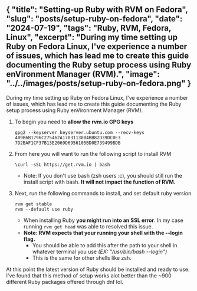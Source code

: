{
    "title": "Setting-up Ruby with RVM on Fedora",
    "slug": "posts/setup-ruby-on-fedora",
    "date": "2024-07-19",
    "tags": "Ruby, RVM, Fedora, Linux",
    "excerpt": "During my time setting up Ruby on Fedora Linux, I've experience a number of issues, which has lead me to create this guide documenting the Ruby setup process using Ruby enVironment Manager (RVM).",
    "image": "../../images/posts/setup-ruby-on-fedora.png"
}
---

During my time setting up Ruby on Fedora Linux, I've experience a number of issues, which has lead me to create this guide documenting the Ruby setup process using Ruby enVironment Manager (RVM).

1. To begin you need to **allow the rvm.io GPG keys**

    ```shell
    gpg2 --keyserver keyserver.ubuntu.com --recv-keys 409B6B1796C275462A1703113804BB82D39DC0E3 7D2BAF1CF37B13E2069D6956105BD0E739499BDB
    ```

2. From here you will want to run the following script to install RVM

    ```shell
    \curl -sSL https://get.rvm.io | bash
    ```

    - Note: If you don't use bash (zsh users :c), you should still run the install script with bash. **It will not impact the function of RVM.** 

3. Next, run the following commands to install, and set default ruby version

    ```shell
    rvm get stable
    rvm --default use ruby
    ```

    - When installing Ruby **you might run into an SSL error**. In my case running ```rvm get head``` was able to resolved this issue.
    - **Note: RVM expects that your running your shell with the --login flag.**
        -  You should be able to add this after the path to your shell in whatever terminal you use *(EX: "/usr/bin/bash --login")*
        - This is the same for other shells like zsh.

At this point the latest version of Ruby should be installed and ready to use. I've found that this method of setup works alot better than the ~900 different Ruby packages offered through dnf lol.
